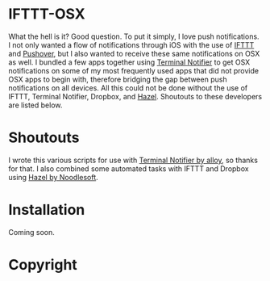 IFTTT-OSX
============

What the hell is it? Good question. To put it simply, I love push notifications. I not only wanted a flow of notifications through iOS with the use of <a href="https://ifttt.com">IFTTT</a> and <a href="https://pushover.net">Pushover</a>, but I also wanted to receive these same notifications on OSX as well. I bundled a few apps together using <a href="https://github.com/alloy/terminal-notifier">Terminal Notifier</a> to get OSX notifications on some of my most frequently used apps that did not provide OSX apps to begin with, therefore bridging the gap between push notifications on all devices. All this could not be done without the use of IFTTT, Terminal Notifier, Dropbox, and <a href="http://www.noodlesoft.com/hazel.php">Hazel</a>. Shoutouts to these developers are listed below.

Shoutouts
============

I wrote this various scripts for use with <a href="https://github.com/alloy/terminal-notifier">Terminal Notifier by alloy</a>, so thanks for that. I also combined some automated tasks with IFTTT and Dropbox using  <a href="https://github.com/alloy/terminal-notifier">Hazel by Noodlesoft</a>.

Installation
============

Coming soon.

Copyright
============
